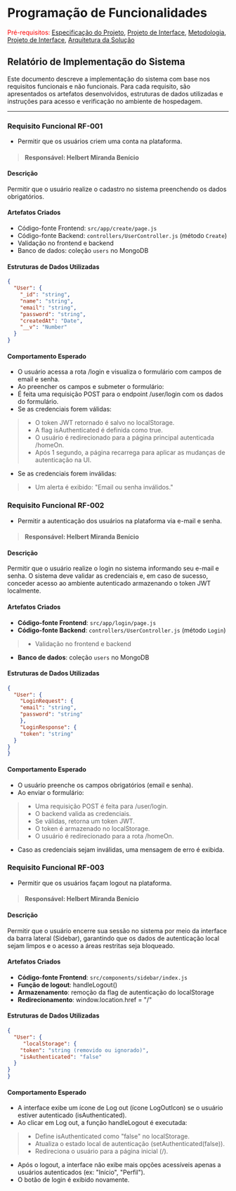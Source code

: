 # Programação de Funcionalidades

<span style="color:red">Pré-requisitos: <a href="2-Especificação do Projeto.md"> Especificação do Projeto</a></span>, <a href="3-Projeto de Interface.md"> Projeto de Interface</a>, <a href="4-Metodologia.md"> Metodologia</a>, <a href="3-Projeto de Interface.md"> Projeto de Interface</a>, <a href="5-Arquitetura da Solução.md"> Arquitetura da Solução</a>

## Relatório de Implementação do Sistema

Este documento descreve a implementação do sistema com base nos requisitos funcionais e não funcionais. Para cada requisito, são apresentados os artefatos desenvolvidos, estruturas de dados utilizadas e instruções para acesso e verificação no ambiente de hospedagem.

---

### Requisito Funcional RF-001

- Permitir que os usuários criem uma conta na plataforma.

> #### Responsável: Helbert Miranda Benício

#### Descrição

Permitir que o usuário realize o cadastro no sistema preenchendo os dados obrigatórios.

#### Artefatos Criados

- Código-fonte Frontend: `src/app/create/page.js`
- Código-fonte Backend: `controllers/UserController.js` (método `Create`)
- Validação no frontend e backend
- Banco de dados: coleção `users` no MongoDB

#### Estruturas de Dados Utilizadas

```json
{
  "User": {
    "_id": "string",
    "name": "string",
    "email": "string",
    "password": "string",
    "createdAt": "Date",
    "__v": "Number"
  }
}

```

#### Comportamento Esperado

- O usuário acessa a rota /login e visualiza o formulário com campos de email e senha.
- Ao preencher os campos e submeter o formulário:
- É feita uma requisição POST para o endpoint /user/login com os dados do formulário.
- Se as credenciais forem válidas:

> - O token JWT retornado é salvo no localStorage.
> - A flag isAuthenticated é definida como true.
> - O usuário é redirecionado para a página principal autenticada /homeOn.
> - Após 1 segundo, a página recarrega para aplicar as mudanças de autenticação na UI.

- Se as credenciais forem inválidas:

> - Um alerta é exibido: "Email ou senha inválidos."

### Requisito Funcional RF-002

- Permitir a autenticação dos usuários na plataforma via e-mail e senha.

> #### Responsável: Helbert Miranda Benício

#### Descrição

Permitir que o usuário realize o login no sistema informando seu e-mail e senha. O sistema deve validar as credenciais e, em caso de sucesso, conceder acesso ao ambiente autenticado armazenando o token JWT localmente.

#### Artefatos Criados

- **Código-fonte Frontend**: `src/app/login/page.js`
- **Código-fonte Backend**: `controllers/UserController.js` (método `Login`)
>
> - Validação no frontend e backend
>
- **Banco de dados**: coleção `users` no MongoDB

#### Estruturas de Dados Utilizadas

```json
{
  "User": {
    "LoginRequest": {
    "email": "string",
    "password": "string"
    },
    "LoginResponse": {
    "token": "string"
  }
}
}
```

#### Comportamento Esperado

- O usuário preenche os campos obrigatórios (email e senha).
- Ao enviar o formulário:

> - Uma requisição POST é feita para /user/login.
> - O backend valida as credenciais.
> - Se válidas, retorna um token JWT.
> - O token é armazenado no localStorage.
> - O usuário é redirecionado para a rota /homeOn.

- Caso as credenciais sejam inválidas, uma mensagem de erro é exibida.

### Requisito Funcional RF-003

- Permitir que os usuários façam logout na plataforma.

> #### Responsável: Helbert Miranda Benício

#### Descrição

Permitir que o usuário encerre sua sessão no sistema por meio da interface da barra lateral (Sidebar), garantindo que os dados de autenticação local sejam limpos e o acesso a áreas restritas seja bloqueado.

#### Artefatos Criados

- **Código-fonte Frontend**: `src/components/sidebar/index.js`
- **Função de logout**: handleLogout()
- **Armazenamento**: remoção da flag de autenticação do localStorage
- **Redirecionamento**: window.location.href = "/"

#### Estruturas de Dados Utilizadas

```json
{
  "User": {
     "localStorage": {
    "token": "string (removido ou ignorado)",
    "isAuthenticated": "false"
  }
}
}
```

#### Comportamento Esperado

- A interface exibe um ícone de Log out (ícone LogOutIcon) se o usuário estiver autenticado (isAuthenticated).
- Ao clicar em Log out, a função handleLogout é executada:

> - Define isAuthenticated como "false" no localStorage.
> - Atualiza o estado local de autenticação (setAuthenticated(false)).
> - Redireciona o usuário para a página inicial (/).

- Após o logout, a interface não exibe mais opções acessíveis apenas a usuários autenticados (ex: "Início", "Perfil").
- O botão de login é exibido novamente.
